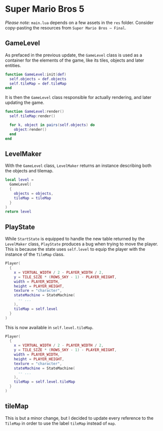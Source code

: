 # Super Mario Bros 5

_Please note:_ `main.lua` depends on a few assets in the `res` folder. Consider copy-pasting the resources from `Super Mario Bros — Final`.

## GameLevel

As prefaced in the previous update, the `GameLevel` class is used as a container for the elements of the game, like its tiles, objects and later entities.

```lua
function GameLevel:init(def)
  self.objects = def.objects
  self.tileMap = def.tileMap
end
```

It is then the `GameLevel` class responsible for actually rendering, and later updating the game.

```lua
function GameLevel:render()
  self.tileMap:render()

  for k, object in pairs(self.objects) do
    object:render()
  end
end
```

## LevelMaker

With the `GameLevel` class, `LevelMaker` returns an instance describing both the objects and tilemap.

```lua
local level =
  GameLevel(
  {
    objects = objects,
    tileMap = tileMap
  }
)
return level
```

## PlayState

While `StartState` is equipped to handle the new table returned by the `LevelMaker` class, `PlayState` produces a bug when trying to move the player. This is because the state uses `self.level` to equip the player with the instance of the `TileMap` class.

```lua
Player(
  {
    x = VIRTUAL_WIDTH / 2 - PLAYER_WIDTH / 2,
    y = TILE_SIZE * (ROWS_SKY - 1) - PLAYER_HEIGHT,
    width = PLAYER_WIDTH,
    height = PLAYER_HEIGHT,
    texture = "character",
    stateMachine = StateMachine(
      -- ...
    ),
    tileMap = self.level
  }
)
```

This is now available in `self.level.tileMap`.

```lua
Player(
  {
    x = VIRTUAL_WIDTH / 2 - PLAYER_WIDTH / 2,
    y = TILE_SIZE * (ROWS_SKY - 1) - PLAYER_HEIGHT,
    width = PLAYER_WIDTH,
    height = PLAYER_HEIGHT,
    texture = "character",
    stateMachine = StateMachine(
      -- ...
    ),
    tileMap = self.level.tileMap
  }
)
```

## tileMap

This is but a minor change, but I decided to update every reference to the `TileMap` in order to use the label `tileMap` instead of `map`.
